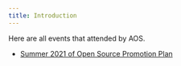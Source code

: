 ```yaml
---
title: Introduction
---
```


Here are all events that attended by AOS.

- [Summer 2021 of Open Source Promotion Plan](ospp-summer-2021.md)